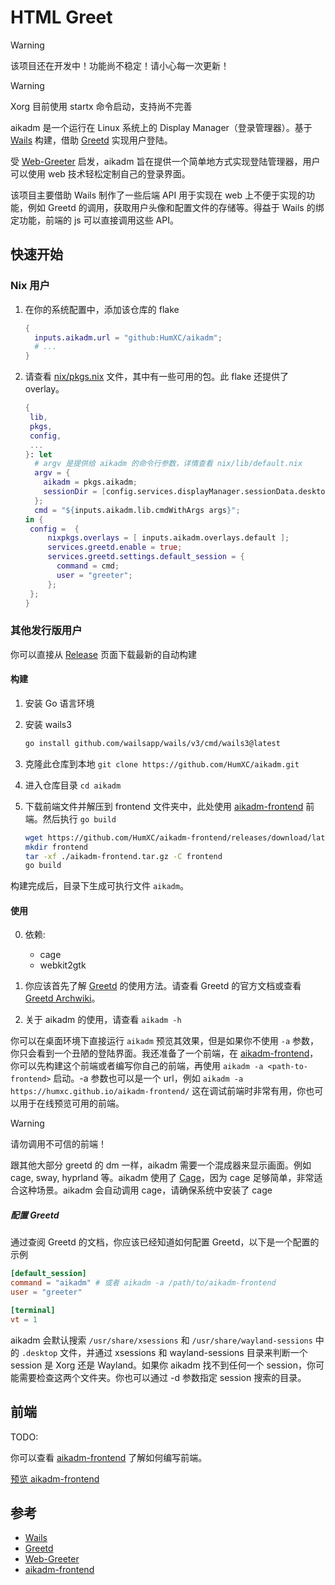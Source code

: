 # HTML Greet

> [!WARNING]
> 该项目还在开发中！功能尚不稳定！请小心每一次更新！

> [!WARNING]
> Xorg 目前使用 startx 命令启动，支持尚不完善

aikadm 是一个运行在 Linux 系统上的 Display Manager（登录管理器）。基于 [Wails](https://github.com/wailsapp/wails) 构建，借助 [Greetd](https://sr.ht/~kennylevinsen/greetd/) 实现用户登陆。

受 [Web-Greeter](https://github.com/JezerM/web-greeter) 启发，aikadm 旨在提供一个简单地方式实现登陆管理器，用户可以使用 web 技术轻松定制自己的登录界面。

该项目主要借助 Wails 制作了一些后端 API 用于实现在 web 上不便于实现的功能，例如 Greetd 的调用，获取用户头像和配置文件的存储等。得益于 Wails 的绑定功能，前端的 js 可以直接调用这些 API。

## 快速开始

### Nix 用户

1. 在你的系统配置中，添加该仓库的 flake

    ```nix
    {
      inputs.aikadm.url = "github:HumXC/aikadm";
      # ...
    }
    ```

2. 请查看 [nix/pkgs.nix](https://github.com/HumXC/aikadm/blob/main/nix/pkgs.nix) 文件，其中有一些可用的包。此 flake 还提供了 overlay。

    ```nix
    {
     lib,
     pkgs,
     config,
     ...
    }: let
      # argv 是提供给 aikadm 的命令行参数，详情查看 nix/lib/default.nix
      argv = {
        aikadm = pkgs.aikadm;
        sessionDir = [config.services.displayManager.sessionData.desktops.out];
      };
      cmd = "${inputs.aikadm.lib.cmdWithArgs args}";
    in {
     config =  {
         nixpkgs.overlays = [ inputs.aikadm.overlays.default ];
         services.greetd.enable = true;
         services.greetd.settings.default_session = {
           command = cmd;
           user = "greeter";
         };
     };
    }
    ```

### 其他发行版用户

你可以直接从 [Release](https://github.com/HumXC/aikadm/releases/tag/latest) 页面下载最新的自动构建

#### 构建

1. 安装 Go 语言环境
2. 安装 wails3

    ```bash
    go install github.com/wailsapp/wails/v3/cmd/wails3@latest
    ```

3. 克隆此仓库到本地
   `git clone https://github.com/HumXC/aikadm.git`
4. 进入仓库目录
   `cd aikadm`
5. 下载前端文件并解压到 frontend 文件夹中，此处使用 [aikadm-frontend](https://github.com/HumXC/aikadm-frontend) 前端。然后执行 `go build`

    ```bash
    wget https://github.com/HumXC/aikadm-frontend/releases/download/latest/   aikadm-frontend.tar.gz
    mkdir frontend
    tar -xf ./aikadm-frontend.tar.gz -C frontend
    go build
    ```

构建完成后，目录下生成可执行文件 `aikadm`。

#### 使用

0. 依赖:

    - cage
    - webkit2gtk

1. 你应该首先了解 [Greetd](https://sr.ht/~kennylevinsen/greetd/) 的使用方法。请查看 Greetd 的官方文档或查看 [Greetd Archwiki](https://wiki.archlinux.org/title/Greetd)。
2. 关于 aikadm 的使用，请查看 `aikadm -h`

你可以在桌面环境下直接运行 `aikadm` 预览其效果，但是如果你不使用 `-a` 参数，你只会看到一个丑陋的登陆界面。我还准备了一个前端，在 [aikadm-frontend](https://github.com/HumXC/aikadm-frontend)，你可以先构建这个前端或者编写你自己的前端，再使用 `aikadm -a <path-to-frontend>` 启动。-a 参数也可以是一个 url，例如 `aikadm -a https://humxc.github.io/aikadm-frontend/` 这在调试前端时非常有用，你也可以用于在线预览可用的前端。

> [!WARNING]
> 请勿调用不可信的前端！

跟其他大部分 greetd 的 dm 一样，aikadm 需要一个混成器来显示画面。例如 cage, sway, hyprland 等。aikadm 使用了 [Cage](https://github.com/cage-kiosk/cage)，因为 cage 足够简单，非常适合这种场景。aikadm 会自动调用 cage，请确保系统中安装了 cage

##### 配置 Greetd

通过查阅 Greetd 的文档，你应该已经知道如何配置 Greetd，以下是一个配置的示例

```toml
[default_session]
command = "aikadm" # 或者 aikadm -a /path/to/aikadm-frontend
user = "greeter"

[terminal]
vt = 1
```

aikadm 会默认搜索 `/usr/share/xsessions` 和 `/usr/share/wayland-sessions` 中的 `.desktop` 文件，并通过 xsessions 和 wayland-sessions 目录来判断一个 session 是 Xorg 还是 Wayland。如果你 aikadm 找不到任何一个 session，你可能需要检查这两个文件夹。你也可以通过 -d 参数指定 session 搜索的目录。

## 前端

TODO:

你可以查看 [aikadm-frontend](https://github.com/HumXC/aikadm-frontend/blob/main/src/components/LoginScreen.vue#L162) 了解如何编写前端。

[预览 aikadm-frontend](https://humxc.github.io/aikadm-frontend/)

## 参考

-   [Wails](https://github.com/wailsapp/wails)
-   [Greetd](https://sr.ht/~kennylevinsen/greetd/)
-   [Web-Greeter](https://github.com/JezerM/web-greeter)
-   [aikadm-frontend](https://github.com/HumXC/aikadm-frontend)
